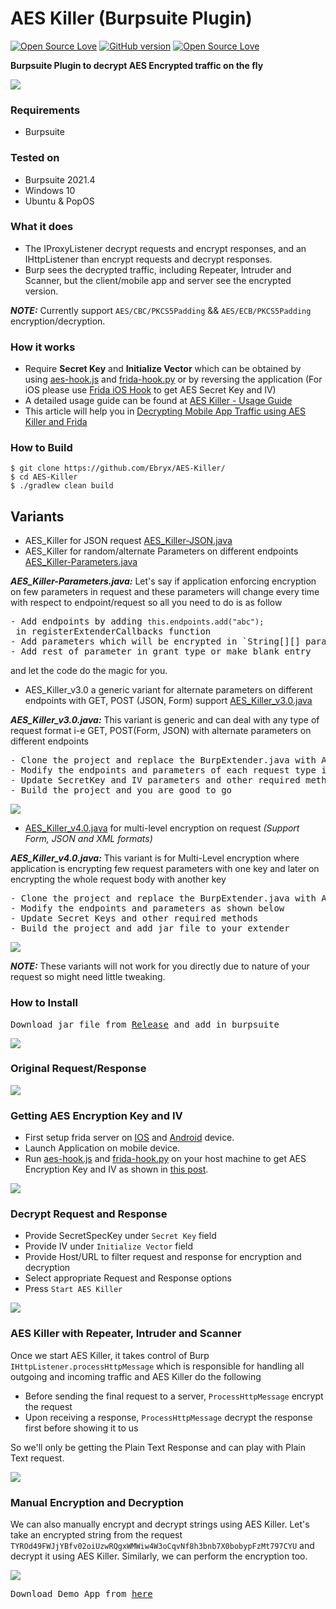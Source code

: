 # AES Killer (Burpsuite Plugin)
[![Open Source Love](https://badges.frapsoft.com/os/v1/open-source.svg?v=102)](https://github.com/ellerbrock/open-source-badge/)
[![GitHub version](https://d25lcipzij17d.cloudfront.net/badge.svg?id=gh&type=0.3&v=3.0&x2=0)](http://badge.fury.io/gh/boennemann%2Fbadges)
[![Open Source Love](https://badges.frapsoft.com/os/mit/mit.svg?v=102)](https://github.com/ellerbrock/open-source-badge/)

**Burpsuite Plugin to decrypt AES Encrypted traffic on the fly**

<img src="https://i.imgur.com/LKYQMoj.png" />

### Requirements
- Burpsuite

### Tested on
- Burpsuite 2021.4
- Windows 10 
- Ubuntu & PopOS

### What it does
- The IProxyListener decrypt requests and encrypt responses, and an IHttpListener than encrypt requests and decrypt responses. 
- Burp sees the decrypted traffic, including Repeater, Intruder and Scanner, but the client/mobile app and server see the encrypted version.

***NOTE:*** Currently support `AES/CBC/PKCS5Padding` && `AES/ECB/PKCS5Padding` encryption/decryption.

### How it works
- Require **Secret Key** and **Initialize Vector** which can be obtained by using <a href="https://github.com/d3vilbug/demo-example-code-snippets/blob/master/AES_Killer%20-%20Mobile%20App%20Demo/aes-hook.js" target="_blank">aes-hook.js</a> and <a href="https://github.com/d3vilbug/demo-example-code-snippets/blob/master/AES_Killer%20-%20Mobile%20App%20Demo/frida-hook.py" target=_blank>frida-hook.py</a> or by reversing the application (For iOS please use <a href="https://github.com/noobpk/frida-ios-hook">Frida iOS Hook</a> to get AES Secret Key and IV)
- A detailed usage guide can be found at <a href="https://n00b.sh/posts/aes_killer-usage-guide/" target=_blank>AES Killer - Usage Guide</a>
- This article will help you in <a href="https://n00b.sh/posts/aes-killer-mobile-app-demo/" target=_blank>Decrypting Mobile App Traffic using AES Killer and Frida</a>

### How to Build 
```
$ git clone https://github.com/Ebryx/AES-Killer/
$ cd AES-Killer
$ ./gradlew clean build
```

## Variants
- AES_Killer for JSON request <a href="https://gist.github.com/d3vilbug/853d6823a015cfe20656bd24ad8dd410" target="_blank">AES_Killer-JSON.java</a>
- AES_Killer for random/alternate Parameters on different endpoints <a href="https://gist.github.com/d3vilbug/391cc26b27de37e49f5e75682f65ed5b" target="_blank">AES_Killer-Parameters.java</a>

***AES_Killer-Parameters.java:*** Let's say if application enforcing encryption on few parameters in request and these parameters will change every time with respect to  endpoint/request so all you need to do is as follow
<pre>
- Add endpoints by adding <code><bold>this.endpoints.add("abc");</bold></code> in registerExtenderCallbacks function
- Add parameters which will be encrypted in `String[][] parameters`
- Add rest of parameter in grant_type or make blank entry
</pre>
and let the code do the magic for you.

- AES_Killer_v3.0 a generic variant for alternate parameters on different endpoints with GET, POST (JSON, Form) support <a href="https://gist.github.com/d3vilbug/0a55139c24b183b36dd1d4e9fa2658e0" target="_blank">AES_Killer_v3.0.java</a>

***AES_Killer_v3.0.java:*** This variant is generic and can deal with any type of request format i-e GET, POST(Form, JSON) with alternate parameters on different endpoints
<pre>
- Clone the project and replace the BurpExtender.java with AES_Killer_v3.0.java code
- Modify the endpoints and parameters of each request type in order as shown below
- Update SecretKey and IV parameters and other required methods
- Build the project and you are good to go
</pre>

<img src="https://i.imgur.com/1mpZeEg.png" />


- <a href="https://gist.github.com/d3vilbug/0225423e124605f9eb58d439fcc50234" target="_blank">AES_Killer_v4.0.java</a> for multi-level encryption on request _(Support Form, JSON and XML formats)_

***AES_Killer_v4.0.java:*** This variant is for Multi-Level encryption where application is encrypting few request parameters with one key and later on encrypting the whole request body with another key
<pre>
- Clone the project and replace the BurpExtender.java with AES_Killer_v4.0.java code
- Modify the endpoints and parameters as shown below
- Update Secret Keys and other required methods
- Build the project and add jar file to your extender
</pre>

<img src="https://i.imgur.com/JVDhKLX.png" />

***NOTE:*** These variants will not work for you directly due to nature of your request so might need little tweaking.

### How to Install
<pre>Download jar file from <a href="https://github.com/Ebryx/AES-Killer/releases/download/3.0/AES_Killer.jar" target="_blank">Release</a> and add in burpsuite</pre>

<img src="https://i.imgur.com/6DS04gb.gif" />

### Original Request/Response
<img src="https://i.imgur.com/pr8uLv8.gif" />

### Getting AES Encryption Key and IV
- First setup frida server on <a href="https://www.frida.re/docs/ios/" target="_blank">IOS</a> and <a href="https://www.frida.re/docs/android/" target="_blank">Android</a> device.
- Launch Application on mobile device.
- Run <a href="https://github.com/d3vilbug/demo-example-code-snippets/blob/master/AES_Killer%20-%20Mobile%20App%20Demo/aes-hook.js" target="_blank">aes-hook.js</a> and <a href="https://github.com/d3vilbug/demo-example-code-snippets/blob/master/AES_Killer%20-%20Mobile%20App%20Demo/frida-hook.py" target=_blank>frida-hook.py</a> on your host machine to get AES Encryption Key and IV as shown in <a href="https://n00b.sh/posts/aes-killer-mobile-app-demo/" target=_blank>this post</a>.

<img src="https://i.imgur.com/Bwi17Bb.gif" />

### Decrypt Request and Response
- Provide SecretSpecKey under `Secret Key` field
- Provide IV under `Initialize Vector` field
- Provide Host/URL to filter request and response for encryption and decryption
- Select appropriate Request and Response options
- Press `Start AES Killer`

<img src="https://i.imgur.com/JfrH65u.gif" />


### AES Killer with Repeater, Intruder and Scanner
Once we start AES Killer, it takes control of Burp `IHttpListener.processHttpMessage` which is responsible for handling all outgoing and incoming traffic and AES Killer do the following

- Before sending the final request to a server, `ProcessHttpMessage` encrypt the request 
- Upon receiving a response,  `ProcessHttpMessage` decrypt the response first before showing it to us

So we'll only be getting the Plain Text Response and can play with Plain Text request.

<img src="https://i.imgur.com/MVhBHcS.gif">



### Manual Encryption and Decryption 
We can also manually encrypt and decrypt strings using AES Killer. Let's take an encrypted string from the request `TYROd49FWJjYBfv02oiUzwRQgxWMWiw4W3oCqvNf8h3bnb7X0bobypFzMt797CYU` and decrypt it using AES Killer. Similarly, we can perform the encryption too.

<img src="https://i.imgur.com/rjWDACt.gif">


<pre>Download Demo App from <a href="https://github.com/11x256/frida-android-examples/blob/master/examples/5/app-release.apk" target="_blank">here</a></pre>
